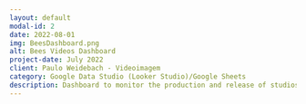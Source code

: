 ```yaml
---
layout: default
modal-id: 2
date: 2022-08-01
img: BeesDashboard.png
alt: Bees Videos Dashboard
project-date: July 2022
client: Paulo Weidebach - Videoimagem
category: Google Data Studio (Looker Studio)/Google Sheets
description: Dashboard to monitor the production and release of studios related to Paulo's company around the world. All the production was stored in google sheets, but he had no easy, consolidated way to see all the data in a single place. <br> Organized the data, did some adjustments to the sheets, and incorporated everything into this dashboard. <br> Final appearance was adjusted by Paulo and his team.
---
```

